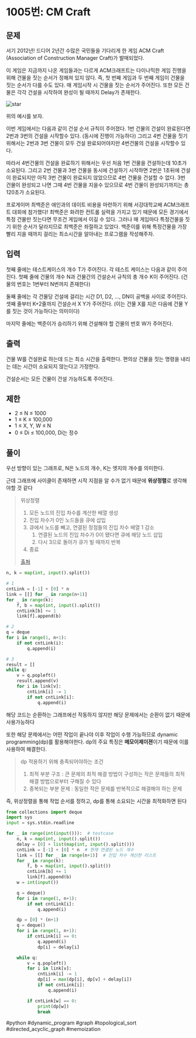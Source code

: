 # 1005번: CM Craft

## 문제

서기 2012년! 드디어 2년간 수많은 국민들을 기다리게 한 게임 ACM Craft (Association of Construction Manager Craft)가 발매되었다.

이 게임은 지금까지 나온 게임들과는 다르게 ACM크래프트는 다이나믹한 게임 진행을 위해 건물을 짓는 순서가 정해져 있지 않다. 즉, 첫 번째 게임과 두 번째 게임이 건물을 짓는 순서가 다를 수도 있다. 매 게임시작 시 건물을 짓는 순서가 주어진다. 또한 모든 건물은 각각 건설을 시작하여 완성이 될 때까지 Delay가 존재한다.

![star](https://github.com/king-raccoon/king-raccoon/assets/78426205/7524f6ab-f1c2-4e90-835c-334ec605bbf9)

위의 예시를 보자.

이번 게임에서는 다음과 같이 건설 순서 규칙이 주어졌다. 1번 건물의 건설이 완료된다면 2번과 3번의 건설을 시작할수 있다. (동시에 진행이 가능하다) 그리고 4번 건물을 짓기 위해서는 2번과 3번 건물이 모두 건설 완료되어야지만 4번건물의 건설을 시작할수 있다.

따라서 4번건물의 건설을 완료하기 위해서는 우선 처음 1번 건물을 건설하는데 10초가 소요된다. 그리고 2번 건물과 3번 건물을 동시에 건설하기 시작하면 2번은 1초뒤에 건설이 완료되지만 아직 3번 건물이 완료되지 않았으므로 4번 건물을 건설할 수 없다. 3번 건물이 완성되고 나면 그때 4번 건물을 지을수 있으므로 4번 건물이 완성되기까지는 총 120초가 소요된다.

프로게이머 최백준은 애인과의 데이트 비용을 마련하기 위해 서강대학교배 ACM크래프트 대회에 참가했다! 최백준은 화려한 컨트롤 실력을 가지고 있기 때문에 모든 경기에서 특정 건물만 짓는다면 무조건 게임에서 이길 수 있다. 그러나 매 게임마다 특정건물을 짓기 위한 순서가 달라지므로 최백준은 좌절하고 있었다. 백준이를 위해 특정건물을 가장 빨리 지을 때까지 걸리는 최소시간을 알아내는 프로그램을 작성해주자.

## 입력

첫째 줄에는 테스트케이스의 개수 T가 주어진다. 각 테스트 케이스는 다음과 같이 주어진다. 첫째 줄에 건물의 개수 N과 건물간의 건설순서 규칙의 총 개수 K이 주어진다. (건물의 번호는 1번부터 N번까지 존재한다)

둘째 줄에는 각 건물당 건설에 걸리는 시간 D1, D2, ..., DN이 공백을 사이로 주어진다. 셋째 줄부터 K+2줄까지 건설순서 X Y가 주어진다. (이는 건물 X를 지은 다음에 건물 Y를 짓는 것이 가능하다는 의미이다)

마지막 줄에는 백준이가 승리하기 위해 건설해야 할 건물의 번호 W가 주어진다.

## 출력

건물 W를 건설완료 하는데 드는 최소 시간을 출력한다. 편의상 건물을 짓는 명령을 내리는 데는 시간이 소요되지 않는다고 가정한다.

건설순서는 모든 건물이 건설 가능하도록 주어진다.

## 제한

- 2 ≤ N ≤ 1000
- 1 ≤ K ≤ 100,000
- 1 ≤ X, Y, W ≤ N
- 0 ≤ Di ≤ 100,000, Di는 정수

## 풀이

우선 방향이 있는 그래프로, N은 노드의 개수, K는 엣지의 개수를 의미한다.

근데 그래프에 사이클이 존재하면 시작 지점을 알 수가 없기 때문에 **위상정렬**로 생각해야할 것 같다

> 위상정렬
>
> 1. 모든 노드의 진입 차수를 계산한 배열 생성
> 2. 진입 차수가 0인 노드들을 큐에 삽입
> 3. 큐에서 노드를 빼고, 연결된 정점들의 진입 차수 배열 1 감소
>    1. 연결된 노드의 진입 차수가 0이 됐다면 큐에 해당 노드 삽입
>    2. 다시 3으로 돌아가 큐가 빌 때까지 반복
> 4. 종료
>
> [출처](https://my-coding-notes.tistory.com/306)

```python
n, k = map(int, input().split())

# 1
cntLink = [-1] + [0] * n
link = [[] for _ in range(n+1)]
for _ in range(k):
    f, b = map(int, input().split())
    cntLink[b] += 1
    link[f].append(b)

# 2
q = deque
for i in range(1, n+1):
    if not cntLink(i):
        q.append(i)

# 3
result = []
while q:
    v = q.popleft()
    result.append(v)
    for i in link[v]:
        cntLink[i] -= 1
        if not cntLink[i]:
            q.append(i)
```

해당 코드는 순환하는 그래프에선 작동하지 않지만 해당 문제에서는 순환이 없기 때문에 사용가능하다

또한 해당 문제에서는 어떤 작업이 끝나야 이후 작업이 수행 가능하므로 dynamic programming(dp)를 활용해야한다. dp의 주요 특징은 **메모이제이젼**이기 때문에 이를 사용하여 해결한다.

> dp 적용하기 위해 충족되어야하는 조건
>
> 1.  최적 부분 구조 : 큰 문제의 최적 해결 방법이 구성하는 작은 문제들의 최적 해결 방법으로부터 구해질 수 있다
> 2.  중복되는 부분 문제 : 동일한 작은 문제를 반복적으로 해결해야 하는 문제

즉, 위상정렬을 통해 작업 순서를 정하고, dp를 통해 소요되는 시간을 최적화하면 된다

```python
from collections import deque
import sys
input = sys.stdin.readline

for _ in range(int(input())):  # testcase
    n, k = map(int, input().split())
    delay = [0] + list(map(int, input().split()))
    cntLink = [-1] + [0] * n  # 현재 연결된 노드 개수
    link = [[] for _ in range(n+1)]  # 진입 차수 계산한 리스트
    for _ in range(k):
        f, b = map(int, input().split())
        cntLink[b] += 1
        link[f].append(b)
    w = int(input())

    q = deque()
    for i in range(1, n+1):
        if not cntLink[i]:
            q.append(i)

    dp = [0] * (n+1)
    q = deque()
    for i in range(1, n+1):
        if cntLink[i] == 0:
            q.append(i)
            dp[i] = delay[i]

    while q:
        v = q.popleft()
        for i in link[v]:
            cntLink[i] -= 1
            dp[i] = max(dp[i], dp[v] + delay[i])
            if not cntLink[i]:
                q.append(i)

        if cntLink[w] == 0:
            print(dp[w])
            break

```

#python #dynamic_program #graph #topological_sort #directed_acyclic_graph #memoization
